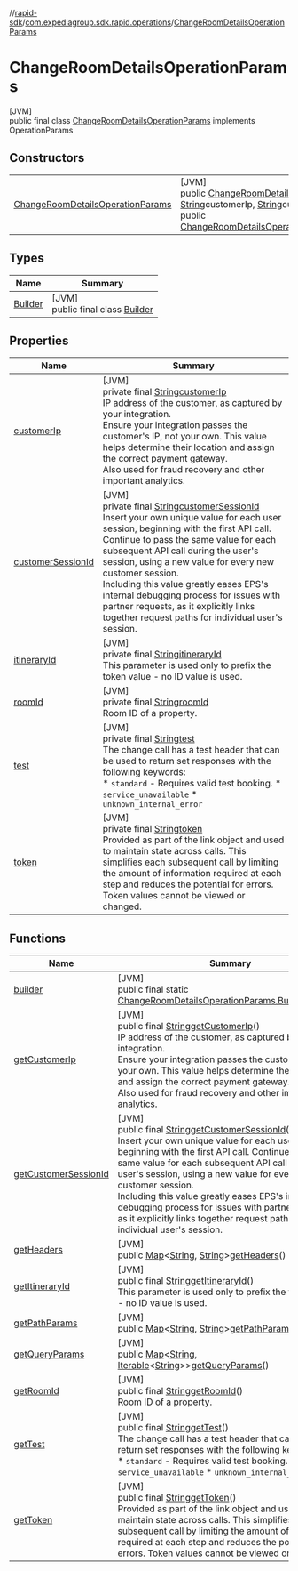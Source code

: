 //[rapid-sdk](../../../index.md)/[com.expediagroup.sdk.rapid.operations](../index.md)/[ChangeRoomDetailsOperationParams](index.md)

# ChangeRoomDetailsOperationParams

[JVM]\
public final class [ChangeRoomDetailsOperationParams](index.md) implements OperationParams

## Constructors

| | |
|---|---|
| [ChangeRoomDetailsOperationParams](-change-room-details-operation-params.md) | [JVM]<br>public [ChangeRoomDetailsOperationParams](index.md)[ChangeRoomDetailsOperationParams](-change-room-details-operation-params.md)([String](https://docs.oracle.com/javase/8/docs/api/java/lang/String.html)itineraryId, [String](https://docs.oracle.com/javase/8/docs/api/java/lang/String.html)roomId, [String](https://docs.oracle.com/javase/8/docs/api/java/lang/String.html)customerIp, [String](https://docs.oracle.com/javase/8/docs/api/java/lang/String.html)customerSessionId, [String](https://docs.oracle.com/javase/8/docs/api/java/lang/String.html)test, [String](https://docs.oracle.com/javase/8/docs/api/java/lang/String.html)token)<br>public [ChangeRoomDetailsOperationParams](index.md)[ChangeRoomDetailsOperationParams](-change-room-details-operation-params.md)([ChangeRoomDetailsOperationContext](../-change-room-details-operation-context/index.md)context) |

## Types

| Name | Summary |
|---|---|
| [Builder](-builder/index.md) | [JVM]<br>public final class [Builder](-builder/index.md) |

## Properties

| Name | Summary |
|---|---|
| [customerIp](index.md#683721958%2FProperties%2F700308213) | [JVM]<br>private final [String](https://docs.oracle.com/javase/8/docs/api/java/lang/String.html)[customerIp](index.md#683721958%2FProperties%2F700308213)<br>IP address of the customer, as captured by your integration.<br> Ensure your integration passes the customer's IP, not your own. This value helps determine their location and assign the correct payment gateway.<br> Also used for fraud recovery and other important analytics. |
| [customerSessionId](index.md#-1524060132%2FProperties%2F700308213) | [JVM]<br>private final [String](https://docs.oracle.com/javase/8/docs/api/java/lang/String.html)[customerSessionId](index.md#-1524060132%2FProperties%2F700308213)<br>Insert your own unique value for each user session, beginning with the first API call. Continue to pass the same value for each subsequent API call during the user's session, using a new value for every new customer session.<br> Including this value greatly eases EPS's internal debugging process for issues with partner requests, as it explicitly links together request paths for individual user's session. |
| [itineraryId](index.md#-1390661239%2FProperties%2F700308213) | [JVM]<br>private final [String](https://docs.oracle.com/javase/8/docs/api/java/lang/String.html)[itineraryId](index.md#-1390661239%2FProperties%2F700308213)<br>This parameter is used only to prefix the token value - no ID value is used.<br> |
| [roomId](index.md#-715657387%2FProperties%2F700308213) | [JVM]<br>private final [String](https://docs.oracle.com/javase/8/docs/api/java/lang/String.html)[roomId](index.md#-715657387%2FProperties%2F700308213)<br>Room ID of a property.<br> |
| [test](index.md#-907069159%2FProperties%2F700308213) | [JVM]<br>private final [String](https://docs.oracle.com/javase/8/docs/api/java/lang/String.html)[test](index.md#-907069159%2FProperties%2F700308213)<br>The change call has a test header that can be used to return set responses with the following keywords:<br> * `standard` - Requires valid test booking. * `service_unavailable` * `unknown_internal_error` |
| [token](index.md#-2098518026%2FProperties%2F700308213) | [JVM]<br>private final [String](https://docs.oracle.com/javase/8/docs/api/java/lang/String.html)[token](index.md#-2098518026%2FProperties%2F700308213)<br>Provided as part of the link object and used to maintain state across calls. This simplifies each subsequent call by limiting the amount of information required at each step and reduces the potential for errors. Token values cannot be viewed or changed. |

## Functions

| Name | Summary |
|---|---|
| [builder](builder.md) | [JVM]<br>public final static [ChangeRoomDetailsOperationParams.Builder](-builder/index.md)[builder](builder.md)() |
| [getCustomerIp](get-customer-ip.md) | [JVM]<br>public final [String](https://docs.oracle.com/javase/8/docs/api/java/lang/String.html)[getCustomerIp](get-customer-ip.md)()<br>IP address of the customer, as captured by your integration.<br> Ensure your integration passes the customer's IP, not your own. This value helps determine their location and assign the correct payment gateway.<br> Also used for fraud recovery and other important analytics. |
| [getCustomerSessionId](get-customer-session-id.md) | [JVM]<br>public final [String](https://docs.oracle.com/javase/8/docs/api/java/lang/String.html)[getCustomerSessionId](get-customer-session-id.md)()<br>Insert your own unique value for each user session, beginning with the first API call. Continue to pass the same value for each subsequent API call during the user's session, using a new value for every new customer session.<br> Including this value greatly eases EPS's internal debugging process for issues with partner requests, as it explicitly links together request paths for individual user's session. |
| [getHeaders](get-headers.md) | [JVM]<br>public [Map](https://docs.oracle.com/javase/8/docs/api/java/util/Map.html)&lt;[String](https://docs.oracle.com/javase/8/docs/api/java/lang/String.html), [String](https://docs.oracle.com/javase/8/docs/api/java/lang/String.html)&gt;[getHeaders](get-headers.md)() |
| [getItineraryId](get-itinerary-id.md) | [JVM]<br>public final [String](https://docs.oracle.com/javase/8/docs/api/java/lang/String.html)[getItineraryId](get-itinerary-id.md)()<br>This parameter is used only to prefix the token value - no ID value is used.<br> |
| [getPathParams](get-path-params.md) | [JVM]<br>public [Map](https://docs.oracle.com/javase/8/docs/api/java/util/Map.html)&lt;[String](https://docs.oracle.com/javase/8/docs/api/java/lang/String.html), [String](https://docs.oracle.com/javase/8/docs/api/java/lang/String.html)&gt;[getPathParams](get-path-params.md)() |
| [getQueryParams](get-query-params.md) | [JVM]<br>public [Map](https://docs.oracle.com/javase/8/docs/api/java/util/Map.html)&lt;[String](https://docs.oracle.com/javase/8/docs/api/java/lang/String.html), [Iterable](https://docs.oracle.com/javase/8/docs/api/java/lang/Iterable.html)&lt;[String](https://docs.oracle.com/javase/8/docs/api/java/lang/String.html)&gt;&gt;[getQueryParams](get-query-params.md)() |
| [getRoomId](get-room-id.md) | [JVM]<br>public final [String](https://docs.oracle.com/javase/8/docs/api/java/lang/String.html)[getRoomId](get-room-id.md)()<br>Room ID of a property.<br> |
| [getTest](get-test.md) | [JVM]<br>public final [String](https://docs.oracle.com/javase/8/docs/api/java/lang/String.html)[getTest](get-test.md)()<br>The change call has a test header that can be used to return set responses with the following keywords:<br> * `standard` - Requires valid test booking. * `service_unavailable` * `unknown_internal_error` |
| [getToken](get-token.md) | [JVM]<br>public final [String](https://docs.oracle.com/javase/8/docs/api/java/lang/String.html)[getToken](get-token.md)()<br>Provided as part of the link object and used to maintain state across calls. This simplifies each subsequent call by limiting the amount of information required at each step and reduces the potential for errors. Token values cannot be viewed or changed. |
